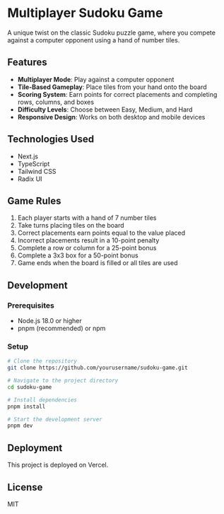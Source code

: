 # Multiplayer Sudoku Game

A unique twist on the classic Sudoku puzzle game, where you compete against a computer opponent using a hand of number tiles.

## Features

- **Multiplayer Mode**: Play against a computer opponent
- **Tile-Based Gameplay**: Place tiles from your hand onto the board
- **Scoring System**: Earn points for correct placements and completing rows, columns, and boxes
- **Difficulty Levels**: Choose between Easy, Medium, and Hard
- **Responsive Design**: Works on both desktop and mobile devices

## Technologies Used

- Next.js
- TypeScript
- Tailwind CSS
- Radix UI

## Game Rules

1. Each player starts with a hand of 7 number tiles
2. Take turns placing tiles on the board
3. Correct placements earn points equal to the value placed
4. Incorrect placements result in a 10-point penalty
5. Complete a row or column for a 25-point bonus
6. Complete a 3x3 box for a 50-point bonus
7. Game ends when the board is filled or all tiles are used

## Development

### Prerequisites

- Node.js 18.0 or higher
- pnpm (recommended) or npm

### Setup

```bash
# Clone the repository
git clone https://github.com/yourusername/sudoku-game.git

# Navigate to the project directory
cd sudoku-game

# Install dependencies
pnpm install

# Start the development server
pnpm dev
```

## Deployment

This project is deployed on Vercel.

## License

MIT 